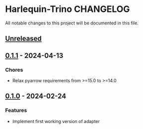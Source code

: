 # Harlequin-Trino CHANGELOG

All notable changes to this project will be documented in this file.

## [Unreleased]

## [0.1.1] - 2024-04-13

### Chores

-   Relax pyarrow requirements from >=15.0 to >=14.0

## [0.1.0] - 2024-02-24

### Features

-   Implement first working version of adapter

[Unreleased]: https://github.com/TylerHillery/harlequin-adbc/compare/0.1.1...HEAD

[0.1.1]: https://github.com/TylerHillery/harlequin-adbc/compare/0.1.0...0.1.1

[0.1.0]: https://github.com/TylerHillery/harlequin-adbc/compare/8a435079878637a2738bc8ee4d7f76988065ade8...0.1.0
